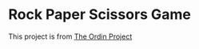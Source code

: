 # Rock Paper Scissors Game

This project is from [The Ordin Project](https://www.theodinproject.com/lessons/foundations-rock-paper-scissors)
